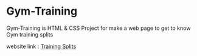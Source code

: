 # Gym-Training
Gym-Training is HTML &amp; CSS Project for make a web page to get to know Gym training splits

website link : [Training Splits](https://training-splits.netlify.app/)
